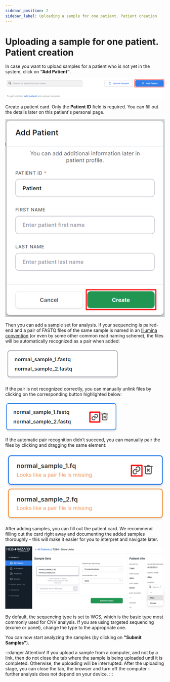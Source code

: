 ```yaml
---
sidebar_position: 2
sidebar_label: Uploading a sample for one patient. Patient creation
---
```


# Uploading a sample for one patient. Patient creation

In case you want to upload samples for a patient who is not yet in the system, click on **“Add Patient”**.

![Add patient button](/img/eng/2-add-patient-button.png)

Create a patient card. Only the **Patient ID** field is required. You can fill out the details later on this patient's personal page.

![Add patient](/img/eng/3-add-patient.png)

Then you can add a sample set for analysis. If your sequencing is paired-end and a pair of FASTQ files of the same sample is named in an [Illumina convention](https://support.illumina.com/help/BaseSpace_OLH_009008/Content/Source/Informatics/BS/NamingConvention_FASTQ-files-swBS.htm) (or even by some other common read naming scheme), the files will be automatically recognized as a pair when added:

![Pair](/img/eng/4-14-pair.png)

If the pair is not recognized correctly, you can manually unlink files by clicking on the corresponding button highlighted below:

![Unpair](/img/eng/5-15-unpair.png)

If the automatic pair recognition didn’t succeed, you can manually pair the files by clicking and dragging the same element:

![Force pair](/img/eng/6-16-force-pair.png)

After adding samples, you can fill out the patient card. We recommend filling out the card right away and documenting the added samples thoroughly - this will make it easier for you to interpret and navigate later.

![Patient info](/img/eng/7-upload-samples.png)

By default, the sequencing type is set to WGS, which is the basic type most commonly used for CNV analysis. If you are using targeted sequencing (exome or panel), change the type to the appropriate one.

You can now start analyzing the samples (by clicking on **“Submit Samples”**).

:::danger Attention!
If you upload a sample from a computer, and not by a link, then do not close the tab where the sample is being uploaded until it is completed. Otherwise, the uploading will be interrupted. After the uploading stage, you can close the tab, the browser and turn off the computer - further analysis does not depend on your device.
:::
